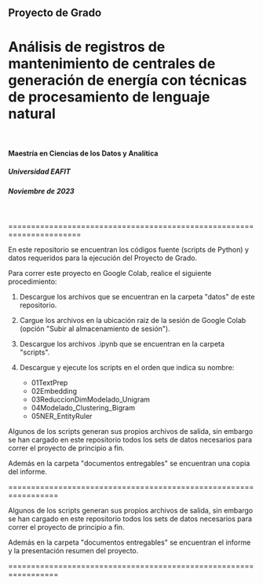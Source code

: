 ## Proyecto de Grado 

# Análisis de registros de mantenimiento de centrales de generación de energía con técnicas de procesamiento de lenguaje natural



<br />

#### Maestría en Ciencias de los Datos y Analítica
##### Universidad EAFIT
##### Noviembre de 2023

<br />

======================================================================

En este repositorio se encuentran los códigos fuente (scripts de Python) y datos requeridos para la ejecución del Proyecto de Grado.


Para correr este proyecto en Google Colab, realice el siguiente procedimiento:

1. Descargue los archivos que se encuentran en la carpeta "datos" de este repositorio.
2. Cargue los archivos en la ubicación raiz de la sesión de Google Colab (opción "Subir al almacenamiento de sesión").
3. Descargue los archivos .ipynb que se encuentran en la carpeta "scripts".
4. Descargue y ejecute los scripts en el orden que indica su nombre:
   
   - 01TextPrep
   - 02Embedding
   - 03ReduccionDimModelado_Unigram
   - 04Modelado_Clustering_Bigram
   - 05NER_EntityRuler

Algunos de los scripts generan sus propios archivos de salida, sin embargo se han cargado en este repositorio todos los sets de datos necesarios para correr el proyecto de principio a fin.

Además en la carpeta "documentos entregables" se encuentran una copia del informe.

=================================================================


   
Algunos de los scripts generan sus propios archivos de salida, sin embargo se han cargado en este repositorio todos los sets de datos necesarios para correr el proyecto de principio a fin.

Además en la carpeta "documentos entregables" se encuentran el informe y la presentación resumen del proyecto.

=================================================================
